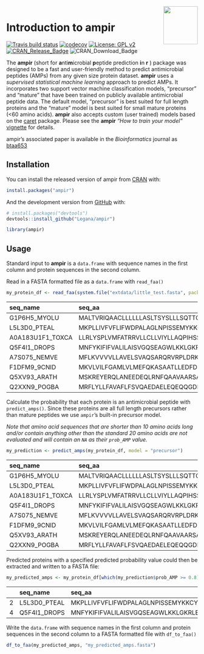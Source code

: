 
<!-- README.md is generated from README.Rmd. Please edit that file -->

<img src="inst/logo/ampir_hex.png" width="90" align="right" height="100" />

# Introduction to ampir

<!-- badges: start -->

[![Travis build
status](https://travis-ci.org/Legana/ampir.svg?branch=master)](https://travis-ci.org/Legana/ampir)
[![codecov](https://codecov.io/gh/Legana/ampir/branch/master/graph/badge.svg)](https://codecov.io/gh/Legana/ampir)
[![License: GPL
v2](https://img.shields.io/badge/License-GPL%20v2-blue.svg)](https://www.gnu.org/licenses/old-licenses/gpl-2.0.en.html)
[![CRAN\_Release\_Badge](http://www.r-pkg.org/badges/version-ago/ampir)](https://CRAN.R-project.org/package=ampir?color=yellow)
![CRAN\_Download\_Badge](http://cranlogs.r-pkg.org/badges/grand-total/ampir?color=red)
<!-- badges: end -->

The **ampir** (short for **a**nti**m**icrobial **p**eptide prediction
**i**n **r** ) package was designed to be a fast and user-friendly
method to predict antimicrobial peptides (AMPs) from any given size
protein dataset. **ampir** uses a *supervised statistical machine
learning* approach to predict AMPs. It incorporates two support vector
machine classification models, “precursor” and “mature” that have been
trained on publicly available antimicrobial peptide data. The default
model, “precursor” is best suited for full length proteins and the
“mature” model is best suited for small mature proteins (\<60 amino
acids). **ampir** also accepts custom (user trained) models based on the
[caret](https://github.com/topepo/caret) package. Please see the
**ampir** *“How to train your model”*
[vignette](https://cran.r-project.org/web/packages/ampir/vignettes/train_model.html)
for details.

ampir’s associated paper is available in the *Bioinformatics* journal as
[btaa653](https://academic.oup.com/bioinformatics/article-abstract/doi/10.1093/bioinformatics/btaa653/5873588)

## Installation

You can install the released version of ampir from
[CRAN](https://CRAN.R-project.org) with:

``` r
install.packages("ampir")
```

And the development version from [GitHub](https://github.com/) with:

``` r
# install.packages("devtools")
devtools::install_github("Legana/ampir")
```

``` r
library(ampir)
```

## Usage

Standard input to **ampir** is a `data.frame` with sequence names in the
first column and protein sequences in the second column.

Read in a FASTA formatted file as a `data.frame` with `read_faa()`

``` r
my_protein_df <- read_faa(system.file("extdata/little_test.fasta", package = "ampir"))
```

| seq\_name         | seq\_aa                                        |
| :---------------- | :--------------------------------------------- |
| G1P6H5\_MYOLU     | MALTVRIQAACLLLLLLASLTSYSLLLSQTTQLADLQTQDTAGAT… |
| L5L3D0\_PTEAL     | MKPLLIVFVFLIFWDPALAGLNPISSEMYKKCYGNGICRLECYTS… |
| A0A183U1F1\_TOXCA | LLRLYSPLVMFATRRVLLCLLVIYLLAQPIHSSWLKKTYKKLENS… |
| Q5F4I1\_DROPS     | MNFYKIFIFVALILAISVGQSEAGWLKKLGKRLERVGQHTRDATI… |
| A7S075\_NEMVE     | MFLKVVVVLLAVELSVAQSARQRVRPLDRKAGRKRFAPIFPRQCS… |
| F1DFM9\_9CNID     | MKVLVILFGAMLVLMEFQKASAATLLEDFDDDDDLLDDGGDFDLE… |
| Q5XV93\_ARATH     | MSKREYERQLANEEDEQLRNFQAAVAARSAILHEPKEAALPPPAP… |
| Q2XXN9\_POGBA     | MRFLYLLFAVAFLFSVQAEDAELEQEQQGDPWEGLDEFQDQPPDD… |

Calculate the probability that each protein is an antimicrobial peptide
with `predict_amps()`. Since these proteins are all full length
precursors rather than mature peptides we use `ampir`’s built-in
precursor model.

*Note that amino acid sequences that are shorter than 10 amino acids
long and/or contain anything other than the standard 20 amino acids are
not evaluated and will contain an `NA` as their `prob_AMP` value.*

``` r
my_prediction <- predict_amps(my_protein_df, model = "precursor")
```

| seq\_name         | seq\_aa                                        | prob\_AMP |
| :---------------- | :--------------------------------------------- | --------: |
| G1P6H5\_MYOLU     | MALTVRIQAACLLLLLLASLTSYSLLLSQTTQLADLQTQDTAGAT… |     0.359 |
| L5L3D0\_PTEAL     | MKPLLIVFVFLIFWDPALAGLNPISSEMYKKCYGNGICRLECYTS… |     0.839 |
| A0A183U1F1\_TOXCA | LLRLYSPLVMFATRRVLLCLLVIYLLAQPIHSSWLKKTYKKLENS… |     0.019 |
| Q5F4I1\_DROPS     | MNFYKIFIFVALILAISVGQSEAGWLKKLGKRLERVGQHTRDATI… |     0.986 |
| A7S075\_NEMVE     | MFLKVVVVLLAVELSVAQSARQRVRPLDRKAGRKRFAPIFPRQCS… |     0.023 |
| F1DFM9\_9CNID     | MKVLVILFGAMLVLMEFQKASAATLLEDFDDDDDLLDDGGDFDLE… |     0.237 |
| Q5XV93\_ARATH     | MSKREYERQLANEEDEQLRNFQAAVAARSAILHEPKEAALPPPAP… |     0.010 |
| Q2XXN9\_POGBA     | MRFLYLLFAVAFLFSVQAEDAELEQEQQGDPWEGLDEFQDQPPDD… |     0.650 |

Predicted proteins with a specified predicted probability value could
then be extracted and written to a FASTA file:

``` r
my_predicted_amps <- my_protein_df[which(my_prediction$prob_AMP >= 0.8),]
```

|   | seq\_name     | seq\_aa                                        |
| :- | :------------ | :--------------------------------------------- |
| 2 | L5L3D0\_PTEAL | MKPLLIVFVFLIFWDPALAGLNPISSEMYKKCYGNGICRLECYTS… |
| 4 | Q5F4I1\_DROPS | MNFYKIFIFVALILAISVGQSEAGWLKKLGKRLERVGQHTRDATI… |

Write the `data.frame` with sequence names in the first column and
protein sequences in the second column to a FASTA formatted file with
`df_to_faa()`

``` r
df_to_faa(my_predicted_amps, "my_predicted_amps.fasta")
```

